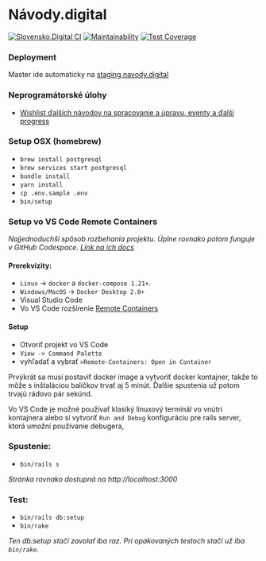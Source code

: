 # Návody.digital

[![Slovensko.Digital CI](https://github.com/slovensko-digital/navody.digital/workflows/Slovensko.Digital%20CI/badge.svg)](https://github.com/slovensko-digital/navody.digital/actions/workflows/slovensko_digital_ci.yml)
[![Maintainability](https://api.codeclimate.com/v1/badges/78658a3b4aa6d98ce263/maintainability)](https://codeclimate.com/github/slovensko-digital/navody.digital/maintainability)
[![Test Coverage](https://api.codeclimate.com/v1/badges/78658a3b4aa6d98ce263/test_coverage)](https://codeclimate.com/github/slovensko-digital/navody.digital/test_coverage)

### Deployment

Master ide automaticky na [staging.navody.digital](https://staging.navody.digital)

### Neprogramátorské úlohy

- [Wishlist ďalších návodov na spracovanie a úpravu, eventy a ďalší progress](https://trello.com/b/4tkVI6vr/n%C3%A1vodydigital)

### Setup OSX (homebrew)

 - `brew install postgresql`
 - `brew services start postgresql`
 - `bundle install`
 - `yarn install`
 - `cp .env.sample .env`
 - `bin/setup`

### Setup vo VS Code Remote Containers

_Najjednoduchší spôsob rozbehania projektu. Úplne rovnako potom funguje v GitHub Codespace. [Link na ich docs](https://code.visualstudio.com/docs/remote/containers)_

#### Prerekvizity:

- `Linux` -> `docker` a `docker-compose 1.21+`.
- `Windows/MacOS` -> `Docker Desktop 2.0+`
- Visual Studio Code
- Vo VS Code rozšírenie [Remote Containers](https://marketplace.visualstudio.com/items?itemName=ms-vscode-remote.remote-containers)

#### Setup

- Otvoriť projekt vo VS Code
- `View -> Command Palette`
- vyhľadať a vybrať `>Remote-Containers: Open in Container`

Prvýkrát sa musí postaviť docker image a vytvoriť docker kontajner, takže to môže s inštaláciou balíčkov trvať aj 5 minút. Ďalšie spustenia už potom trvajú rádovo pár sekúnd.

Vo VS Code je možné používať klasiký linuxový terminál vo vnútri kontajnera alebo si vytvoriť `Run and Debug` konfiguráciu pre rails server, ktorá umožní používanie debugera,

### Spustenie:

- `bin/rails s`

_Stránka rovnako dostupná na http://localhost:3000_

### Test:

- `bin/rails db:setup`
- `bin/rake`

_Ten db:setup stačí zavolať iba raz. Pri opakovaných testoch stačí už iba `bin/rake`._
